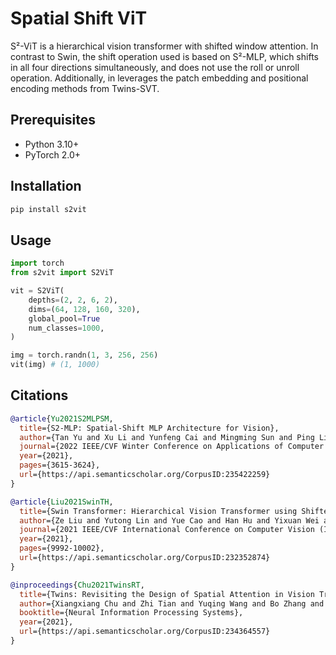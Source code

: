 # Spatial Shift ViT

S²-ViT is a hierarchical vision transformer with shifted window attention.
In contrast to Swin, the shift operation used is based on S²-MLP, which shifts in all four directions simultaneously, and does not use the roll or unroll operation.
Additionally, in leverages the patch embedding and positional encoding methods from Twins-SVT.

## Prerequisites

- Python 3.10+
- PyTorch 2.0+

## Installation

```sh
pip install s2vit
```

## Usage

```python
import torch
from s2vit import S2ViT

vit = S2ViT(
    depths=(2, 2, 6, 2),
    dims=(64, 128, 160, 320),
    global_pool=True
    num_classes=1000,
)

img = torch.randn(1, 3, 256, 256)
vit(img) # (1, 1000)
```

## Citations

```bibtex
@article{Yu2021S2MLPSM,
  title={S2-MLP: Spatial-Shift MLP Architecture for Vision},
  author={Tan Yu and Xu Li and Yunfeng Cai and Mingming Sun and Ping Li},
  journal={2022 IEEE/CVF Winter Conference on Applications of Computer Vision (WACV)},
  year={2021},
  pages={3615-3624},
  url={https://api.semanticscholar.org/CorpusID:235422259}
}
```

```bibtex
@article{Liu2021SwinTH,
  title={Swin Transformer: Hierarchical Vision Transformer using Shifted Windows},
  author={Ze Liu and Yutong Lin and Yue Cao and Han Hu and Yixuan Wei and Zheng Zhang and Stephen Lin and Baining Guo},
  journal={2021 IEEE/CVF International Conference on Computer Vision (ICCV)},
  year={2021},
  pages={9992-10002},
  url={https://api.semanticscholar.org/CorpusID:232352874}
}
```

```bibtex
@inproceedings{Chu2021TwinsRT,
  title={Twins: Revisiting the Design of Spatial Attention in Vision Transformers},
  author={Xiangxiang Chu and Zhi Tian and Yuqing Wang and Bo Zhang and Haibing Ren and Xiaolin Wei and Huaxia Xia and Chunhua Shen},
  booktitle={Neural Information Processing Systems},
  year={2021},
  url={https://api.semanticscholar.org/CorpusID:234364557}
}
```

